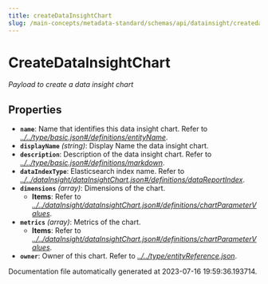 ```yaml
---
title: createDataInsightChart
slug: /main-concepts/metadata-standard/schemas/api/datainsight/createdatainsightchart
---
```


# CreateDataInsightChart

*Payload to create a data insight chart*

## Properties

- **`name`**: Name that identifies this data insight chart. Refer to *[../../type/basic.json#/definitions/entityName](#/../type/basic.json#/definitions/entityName)*.
- **`displayName`** *(string)*: Display Name the data insight chart.
- **`description`**: Description of the data insight chart. Refer to *[../../type/basic.json#/definitions/markdown](#/../type/basic.json#/definitions/markdown)*.
- **`dataIndexType`**: Elasticsearch index name. Refer to *[../../dataInsight/dataInsightChart.json#/definitions/dataReportIndex](#/../dataInsight/dataInsightChart.json#/definitions/dataReportIndex)*.
- **`dimensions`** *(array)*: Dimensions of the chart.
  - **Items**: Refer to *[../../dataInsight/dataInsightChart.json#/definitions/chartParameterValues](#/../dataInsight/dataInsightChart.json#/definitions/chartParameterValues)*.
- **`metrics`** *(array)*: Metrics of the chart.
  - **Items**: Refer to *[../../dataInsight/dataInsightChart.json#/definitions/chartParameterValues](#/../dataInsight/dataInsightChart.json#/definitions/chartParameterValues)*.
- **`owner`**: Owner of this chart. Refer to *[../../type/entityReference.json](#/../type/entityReference.json)*.


Documentation file automatically generated at 2023-07-16 19:59:36.193714.
